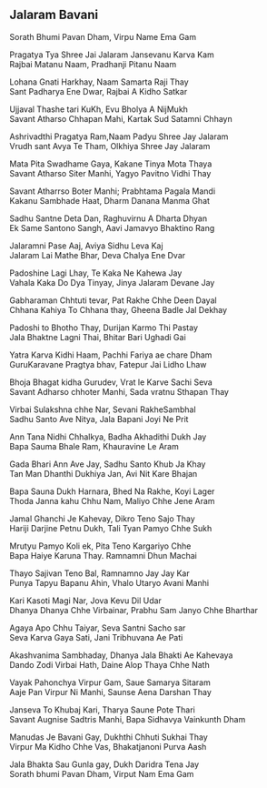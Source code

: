 ## Jalaram Bavani

Sorath Bhumi Pavan Dham, Virpu Name Ema Gam

Pragatya Tya Shree Jai Jalaram Jansevanu Karva Kam  
Rajbai Matanu Naam, Pradhanji Pitanu Naam

Lohana Gnati Harkhay, Naam Samarta Raji Thay  
Sant Padharya Ene Dwar, Rajbai A Kidho Satkar

Ujjaval Thashe tari KuKh, Evu Bholya A NijMukh  
Savant Atharso Chhapan Mahi, Kartak Sud Satamni Chhayn

Ashrivadthi Pragatya Ram,Naam Padyu Shree Jay Jalaram  
Vrudh sant Avya Te Tham, Olkhiya Shree Jay Jalaram

Mata Pita Swadhame Gaya, Kakane Tinya Mota Thaya  
Savant Atharso Siter Manhi, Yagyo Pavitno Vidhi Thay

Savant Atharrso Boter Manhi; Prabhtama Pagala Mandi  
Kakanu Sambhade Haat, Dharm Danana Manma Ghat

Sadhu Santne Deta Dan, Raghuvirnu A Dharta Dhyan  
Ek Same Santono Sangh, Aavi Jamavyo Bhaktino Rang

Jalaramni Pase Aaj, Aviya Sidhu Leva Kaj  
Jalaram Lai Mathe Bhar, Deva Chalya Ene Dvar

Padoshine Lagi Lhay, Te Kaka Ne Kahewa Jay  
Vahala Kaka Do Dya Tinyay, Jinya Jalaram Devane Jay

Gabharaman Chhtuti tevar, Pat Rakhe Chhe Deen Dayal  
Chhana Kahiya To Chhana thay, Gheena Badle Jal Dekhay

Padoshi to Bhotho Thay, Durijan Karmo Thi Pastay  
Jala Bhaktne Lagni Thai, Bhitar Bari Ughadi Gai

Yatra Karva Kidhi Haam, Pachhi Fariya ae chare Dham  
GuruKaravane Pragtya bhav, Fatepur Jai Lidho Lhaw

Bhoja Bhagat kidha Gurudev, Vrat le Karve Sachi Seva  
Savant Adharso chhoter Manhi, Sada vratnu Sthapan Thay

Virbai Sulakshna chhe Nar, Sevani RakheSambhal  
Sadhu Santo Ave Nitya, Jala Bapani Joyi Ne Prit

Ann Tana Nidhi Chhalkya, Badha Akhadithi Dukh Jay  
Bapa Sauma Bhale Ram, Khauravine Le Aram

Gada Bhari Ann Ave Jay, Sadhu Santo Khub Ja Khay  
Tan Man Dhanthi Dukhiya Jan, Avi Nit Kare Bhajan

Bapa Sauna Dukh Harnara, Bhed Na Rakhe, Koyi Lager  
Thoda Janna kahu Chhu Nam, Maliyo Chhe Jene Aram

Jamal Ghanchi Je Kahevay, Dikro Teno Sajo Thay  
Hariji Darjine Petnu Dukh, Tali Tyan Pamyo Chhe Sukh

Mrutyu Pamyo Koli ek, Pita Teno Kargariyo Chhe  
Bapa Haiye Karuna Thay. Ramnamni Dhun Machai

Thayo Sajivan Teno Bal, Ramnamno Jay Jay Kar  
Punya Tapyu Bapanu Ahin, Vhalo Utaryo Avani Manhi

Kari Kasoti Magi Nar, Jova Kevu Dil Udar  
Dhanya Dhanya Chhe Virbainar, Prabhu Sam Janyo Chhe Bharthar

Agaya Apo Chhu Taiyar, Seva Santni Sacho sar  
Seva Karva Gaya Sati, Jani Tribhuvana Ae Pati

Akashvanima Sambhaday, Dhanya Jala Bhakti Ae Kahevaya  
Dando Zodi Virbai Hath, Daine Alop Thaya Chhe Nath

Vayak Pahonchya Virpur Gam, Saue Samarya Sitaram  
Aaje Pan Virpur Ni Manhi, Saunse Aena Darshan Thay

Janseva To Khubaj Kari, Tharya Saune Pote Thari  
Savant Augnise Sadtris Manhi, Bapa Sidhavya Vainkunth Dham

Manudas Je Bavani Gay, Dukhthi Chhuti Sukhai Thay  
Virpur Ma Kidho Chhe Vas, Bhakatjanoni Purva Aash

Jala Bhakta Sau Gunla gay, Dukh Daridra Tena Jay  
Sorath bhumi Pavan Dham, Virput Nam Ema Gam

